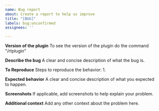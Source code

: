 ```yaml
---
name: Bug report
about: Create a report to help us improve
title: "[BUG]"
labels: bug:unconfirmed
assignees: ''

---
```


**Version of the plugin**
To see the version of the plugin do the command "/rtplugin"

**Describe the bug**
A clear and concise description of what the bug is.

**To Reproduce**
Steps to reproduce the behavior:
1. 

**Expected behavior**
A clear and concise description of what you expected to happen.

**Screenshots**
If applicable, add screenshots to help explain your problem.

**Additional context**
Add any other context about the problem here.
